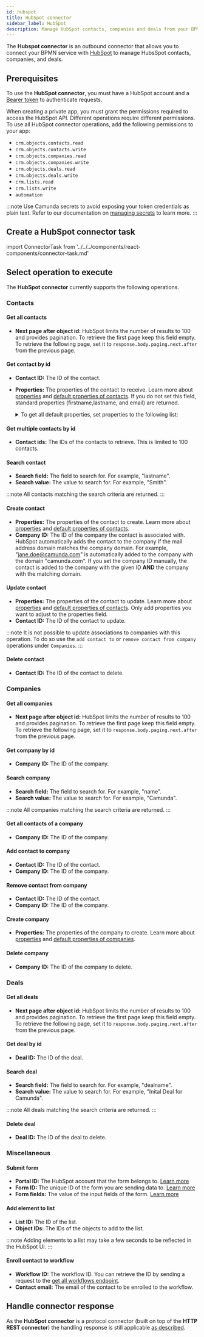 ```yaml
---
id: hubspot
title: HubSpot connector
sidebar_label: HubSpot
description: Manage HubSpot contacts, companies and deals from your BPMN process. Learn about creating a HubSpot connector task and get started.
---
```


The **Hubspot connector** is an outbound connector that allows you to connect your BPMN service with [HubSpot](https://hubspot.com/) to manage HubsSpot contacts, companies, and deals.

## Prerequisites

To use the **HubSpot connector**, you must have a HubSpot account and a [Bearer token](https://knowledge.hubspot.com/integrations/how-do-i-get-my-hubspot-api-key) to authenticate requests.

When creating a private app, you must grant the permissions required to access the HubSpot API. Different operations require different permissions. To use all HubSpot connector operations, add the following permissions to your app:

- `crm.objects.contacts.read`
- `crm.objects.contacts.write`
- `crm.objects.companies.read`
- `crm.objects.companies.write`
- `crm.objects.deals.read`
- `crm.objects.deals.write`
- `crm.lists.read`
- `crm.lists.write`
- `automation`

:::note
Use Camunda secrets to avoid exposing your token credentials as plain text. Refer to our documentation on [managing secrets](/components/console/manage-clusters/manage-secrets.md) to learn more.
:::

## Create a HubSpot connector task

import ConnectorTask from '../../../components/react-components/connector-task.md'

<ConnectorTask/>

## Select operation to execute

The **HubSpot connector** currently supports the following operations.

### Contacts

#### Get all contacts

- **Next page after object id:** HubSpot limits the number of results to 100 and provides pagination. To retrieve the first page keep this field empty. To retrieve the following page, set it to `response.body.paging.next.after` from the previous page.

#### Get contact by id

- **Contact ID:** The ID of the contact.
- **Properties:** The properties of the contact to receive. Learn more about [properties](https://developers.hubspot.com/docs/reference/api/crm/properties/v1-contacts#get-all-contact-properties) and [default properties of contacts](https://knowledge.hubspot.com/properties/hubspots-default-contact-properties).
  If you do not set this field, standard properties (firstname,lastname, and email) are returned.
  <details>
  <summary>To get all default properties, set properties to the following list:</summary>

            ```
            address, annualrevenue, associatedcompanyid, associatedcompanylastupdated, city, closedate, company, company_size, country, createdate, currentlyinworkflow, date_of_birth, days_to_close, degree, email, engagements_last_meeting_booked, engagements_last_meeting_booked_campaign, engagements_last_meeting_booked_medium, engagements_last_meeting_booked_source, favorite_content_topics, fax, field_of_study, first_conversion_date, first_conversion_event_name, first_deal_created_date, firstname, gender, graduation_date, hs_additional_emails, hs_all_accessible_team_ids, hs_all_contact_vids, hs_all_owner_ids, hs_all_team_ids, hs_analytics_average_page_views, hs_analytics_first_referrer, hs_analytics_first_timestamp, hs_analytics_first_touch_converting_campaign, hs_analytics_first_url, hs_analytics_first_visit_timestamp, hs_analytics_last_referrer, hs_analytics_last_timestamp, hs_analytics_last_touch_converting_campaign, hs_analytics_last_url, hs_analytics_last_visit_timestamp, hs_analytics_num_event_completions, hs_analytics_num_page_views, hs_analytics_num_visits, hs_analytics_revenue, hs_analytics_source, hs_analytics_source_data_1, hs_analytics_source_data_2, hs_associated_target_accounts, hs_avatar_filemanager_key, hs_buying_role, hs_calculated_form_submissions, hs_calculated_merged_vids, hs_calculated_mobile_number, hs_calculated_phone_number, hs_calculated_phone_number_area_code, hs_calculated_phone_number_country_code, hs_calculated_phone_number_region_code, hs_clicked_linkedin_ad, hs_contact_enrichment_opt_out, hs_contact_enrichment_opt_out_timestamp, hs_content_membership_email, hs_content_membership_email_confirmed, hs_content_membership_follow_up_enqueued_at, hs_content_membership_notes, hs_content_membership_registered_at, hs_content_membership_registration_domain_sent_to, hs_content_membership_registration_email_sent_at, hs_content_membership_status, hs_conversations_visitor_email, hs_count_is_unworked, hs_count_is_worked, hs_country_region_code, hs_created_by_conversations, hs_created_by_user_id, hs_createdate, hs_document_last_revisited, hs_email_bad_address, hs_email_bounce, hs_email_click, hs_email_customer_quarantined_reason, hs_email_delivered, hs_email_domain, hs_email_first_click_date, hs_email_first_open_date, hs_email_first_reply_date, hs_email_first_send_date, hs_email_hard_bounce_reason, hs_email_hard_bounce_reason_enum, hs_email_is_ineligible, hs_email_last_click_date, hs_email_last_email_name, hs_email_last_open_date, hs_email_last_reply_date, hs_email_last_send_date, hs_email_open, hs_email_optout, hs_email_optout_697354363, hs_email_optout_697354364, hs_email_quarantined, hs_email_quarantined_reason, hs_email_replied, hs_email_sends_since_last_engagement, hs_emailconfirmationstatus, hs_enriched_email_bounce_detected, hs_facebook_ad_clicked, hs_facebook_click_id, hs_first_closed_order_id, hs_first_engagement_object_id, hs_first_order_closed_date, hs_first_outreach_date, hs_first_subscription_create_date, hs_full_name_or_email, hs_google_click_id, hs_has_active_subscription, hs_ip_timezone, hs_is_contact, hs_is_enriched, hs_is_unworked, hs_language, hs_last_metered_enrichment_timestamp, hs_last_sales_activity_date, hs_last_sales_activity_timestamp, hs_last_sales_activity_type, hs_lastmodifieddate, hs_latest_disqualified_lead_date, hs_latest_meeting_activity, hs_latest_open_lead_date, hs_latest_qualified_lead_date, hs_latest_sequence_ended_date, hs_latest_sequence_enrolled, hs_latest_sequence_enrolled_date, hs_latest_sequence_finished_date, hs_latest_sequence_unenrolled_date, hs_latest_source, hs_latest_source_data_1, hs_latest_source_data_2, hs_latest_source_timestamp, hs_latest_subscription_create_date, hs_lead_status, hs_legal_basis, hs_linkedin_ad_clicked, hs_linkedin_url, hs_live_enrichment_deadline, hs_membership_has_accessed_private_content, hs_membership_last_private_content_access_date, hs_merged_object_ids, hs_mobile_sdk_push_tokens, hs_notes_last_activity, hs_notes_next_activity, hs_notes_next_activity_type, hs_object_id, hs_object_source, hs_object_source_detail_1, hs_object_source_detail_2, hs_object_source_detail_3, hs_object_source_id, hs_object_source_label, hs_object_source_user_id, hs_persona, hs_pinned_engagement_id, hs_pipeline, hs_prospecting_agent_actively_enrolled_count, hs_quarantined_emails, hs_read_only, hs_recent_closed_order_date, hs_registered_member, hs_registration_method, hs_role, hs_sa_first_engagement_date, hs_sa_first_engagement_descr, hs_sa_first_engagement_object_type, hs_sales_email_last_clicked, hs_sales_email_last_opened, hs_sales_email_last_replied, hs_searchable_calculated_international_mobile_number, hs_searchable_calculated_international_phone_number, hs_searchable_calculated_mobile_number, hs_searchable_calculated_phone_number, hs_seniority, hs_sequences_actively_enrolled_count, hs_sequences_enrolled_count, hs_sequences_is_enrolled, hs_state_code, hs_sub_role, hs_testpurge, hs_testrollback, hs_time_to_first_engagement, hs_timezone, hs_unique_creation_key, hs_updated_by_user_id, hs_user_ids_of_all_notification_followers, hs_user_ids_of_all_notification_unfollowers, hs_user_ids_of_all_owners, hs_v2_date_entered_customer, hs_v2_date_entered_evangelist, hs_v2_date_entered_lead, hs_v2_date_entered_marketingqualifiedlead, hs_v2_date_entered_opportunity, hs_v2_date_entered_other, hs_v2_date_entered_salesqualifiedlead, hs_v2_date_entered_subscriber, hs_v2_date_exited_customer, hs_v2_date_exited_evangelist, hs_v2_date_exited_lead, hs_v2_date_exited_marketingqualifiedlead, hs_v2_date_exited_opportunity, hs_v2_date_exited_other, hs_v2_date_exited_salesqualifiedlead, hs_v2_date_exited_subscriber, hs_was_imported, hs_whatsapp_phone_number, hubspot_owner_assigneddate, hubspot_owner_id, hubspot_team_id, hubspotscore, industry, ip_city, ip_country, ip_country_code, ip_latlon, ip_state, ip_state_code, ip_zipcode, job_function, jobtitle, lastmodifieddate, lastname, lifecyclestage, marital_status, message, military_status, mobilephone, notes_last_contacted, notes_last_updated, notes_next_activity_date, num_associated_deals, num_contacted_notes, num_conversion_events, num_notes, num_unique_conversion_events, numemployees, phone, preferred_channels, recent_conversion_date, recent_conversion_event_name, recent_deal_amount, recent_deal_close_date, relationship_status, salutation, school, seniority, start_date, state, surveymonkeyeventlastupdated, total_revenue, twitterhandle, webinareventlastupdated, website, work_email, zip
            ```

      </details>

#### Get multiple contacts by id

- **Contact ids:** The IDs of the contacts to retrieve. This is limited to 100 contacts.

#### Search contact

- **Search field:** The field to search for. For example, "lastname".
- **Search value:** The value to search for. For example, "Smith".

:::note
All contacts matching the search criteria are returned.
:::

#### Create contact

- **Properties:** The properties of the contact to create. Learn more about [properties](https://developers.hubspot.com/docs/guides/api/crm/properties) and [default properties of contacts](https://knowledge.hubspot.com/properties/hubspots-default-contact-properties).
- **Company ID:** The ID of the company the contact is associated with. HubSpot automatically adds the contact to the company if the mail address domain matches the company domain. For example, "jane.doe@camunda.com" is automatically added to the company with the domain "camunda.com". If you set the company ID manually, the contact is added to the company with the given ID **AND** the company with the matching domain.

#### Update contact

- **Properties:** The properties of the contact to update. Learn more about [properties](https://developers.hubspot.com/docs/guides/api/crm/properties) and [default properties of contacts](https://knowledge.hubspot.com/properties/hubspots-default-contact-properties). Only add properties you want to adjust to the properties field.
- **Contact ID:** The ID of the contact to update.

:::note
It is not possible to update associations to companies with this operation. To do so use the `add contact to` or `remove contact from company` operations under `Companies`.
:::

#### Delete contact

- **Contact ID:** The ID of the contact to delete.

### Companies

#### Get all companies

- **Next page after object id:** HubSpot limits the number of results to 100 and provides pagination. To retrieve the first page keep this field empty. To retrieve the following page, set it to `response.body.paging.next.after` from the previous page.

#### Get company by id

- **Company ID:** The ID of the company.

#### Search company

- **Search field:** The field to search for. For example, "name".
- **Search value:** The value to search for. For example, "Camunda".

:::note
All companies matching the search criteria are returned.
:::

#### Get all contacts of a company

- **Company ID:** The ID of the company.

#### Add contact to company

- **Contact ID:** The ID of the contact.
- **Company ID:** The ID of the company.

#### Remove contact from company

- **Contact ID:** The ID of the contact.
- **Company ID:** The ID of the company.

#### Create company

- **Properties:** The properties of the company to create. Learn more about [properties](https://developers.hubspot.com/docs/guides/api/crm/properties) and [default properties of companies](https://knowledge.hubspot.com/properties/hubspot-crm-default-company-properties).

#### Delete company

- **Company ID:** The ID of the company to delete.

### Deals

#### Get all deals

- **Next page after object id:** HubSpot limits the number of results to 100 and provides pagination. To retrieve the first page keep this field empty. To retrieve the following page, set it to `response.body.paging.next.after` from the previous page.

#### Get deal by id

- **Deal ID:** The ID of the deal.

#### Search deal

- **Search field:** The field to search for. For example, "dealname".
- **Search value:** The value to search for. For example, "Inital Deal for Camunda".

:::note
All deals matching the search criteria are returned.
:::

#### Delete deal

- **Deal ID:** The ID of the deal to delete.

### Miscellaneous

#### Submit form

- **Portal ID:** The HubSpot account that the form belongs to. [Learn more](https://knowledge.hubspot.com/account-management/manage-multiple-hubspot-accounts#check-your-current-account)
- **Form ID:** The unique ID of the form you are sending data to. [Learn more](https://knowledge.hubspot.com/forms/find-your-form-guid)
- **Form fields:** The value of the input fields of the form. [Learn more](https://developers.hubspot.com/docs/reference/api/marketing/forms/v3-legacy)

#### Add element to list

- **List ID:** The ID of the list.
- **Object IDs:** The IDs of the objects to add to the list.

:::note
Adding elements to a list may take a few seconds to be reflected in the HubSpot UI.
:::

#### Enroll contact to workflow

- **Workflow ID:** The workflow ID. You can retrieve the ID by sending a request to the [get all workflows endpoint](https://developers.hubspot.com/docs/reference/api/automation/create-manage-workflows/v3#get-all-workflows).
- **Contact email:** The email of the contact to be enrolled to the workflow.

## Handle connector response

As the **HubSpot connector** is a protocol connector (built on top of the **HTTP REST connector**) the handling response is still applicable [as described](/components/connectors/protocol/rest.md#response).
